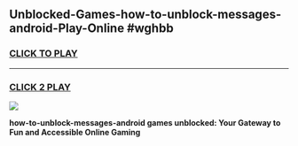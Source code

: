 
## Unblocked-Games-how-to-unblock-messages-android-Play-Online #wghbb
<h3>
<a href="https://news.freeplayer.one?title=how-to-unblock-messages-android&ref=3">CLICK TO PLAY</a></h3>
<hr>

<h3>
<a href="https://news.freeplayer.one?title=how-to-unblock-messages-android&ref=3">CLICK 2 PLAY</a>
  
</h3>

<a href="https://news.freeplayer.one?title=how-to-unblock-messages-android&ref=3"><img src="https://clearcache.store/games.png"></a>


**how-to-unblock-messages-android games unblocked: Your Gateway to Fun and Accessible Online Gaming**
